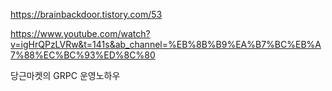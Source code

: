 https://brainbackdoor.tistory.com/53


https://www.youtube.com/watch?v=igHrQPzLVRw&t=141s&ab_channel=%EB%8B%B9%EA%B7%BC%EB%A7%88%EC%BC%93%ED%8C%80

당근마켓의 GRPC 운영노하우
